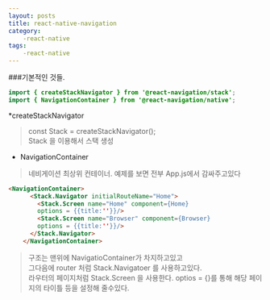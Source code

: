 ```yaml
---
layout: posts  
title: react-native-navigation
category: 
    -react-native
tags:
    -react-native
---
```



###기본적인 것들.
```java
import { createStackNavigator } from '@react-navigation/stack';
import { NavigationContainer } from '@react-navigation/native';
```

*createStackNavigator
> const Stack = createStackNavigator();
> <br>Stack 을 이용해서 스택 생성
* NavigationContainer
> 네비게이션 최상위 컨테이너. 예제를 보면 전부 App.js에서 감싸주고있다
```html
<NavigationContainer>
      <Stack.Navigator initialRouteName="Home">
        <Stack.Screen name="Home" component={Home}
        options = {{title:''}}/>
        <Stack.Screen name="Browser" component={Browser}
        options = {{title:''}}/>
      </Stack.Navigator>
    </NavigationContainer>
```
> 구조는 맨위에 NavigatioContainer가 차지하고있고
> <br>그다음에 router 처럼 Stack.Navigatoer 를 사용하고있다.
> <br>라우터의 페이지처럼 Stack.Screen 을 사용한다.
> optios = {}를 통해 해당 페이지의 타이틀 등을 설정해 줄수있다.

